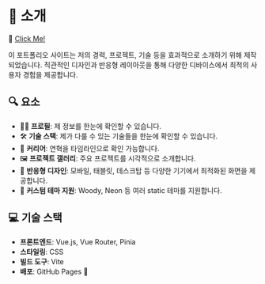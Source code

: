 # 📝 소개
🔗 [Click Me!](https://aburger277.github.io)

이 포트폴리오 사이트는 저의 경력, 프로젝트, 기술 등을 효과적으로 소개하기 위해 제작되었습니다. 직관적인 디자인과 반응형 레이아웃을 통해 다양한 디바이스에서 최적의 사용자 경험을 제공합니다.

## 🔍 요소

- 🧑‍💼 **프로필**: 제 정보를 한눈에 확인할 수 있습니다.
- 🛠️ **기술 스택**: 제가 다룰 수 있는 기술들을 한눈에 확인할 수 있습니다.
- 📅 **커리어**: 연혁을 타임라인으로 확인 가능합니다.
- 🖼️ **프로젝트 갤러리**: 주요 프로젝트를 시각적으로 소개합니다.
- 📱 **반응형 디자인**: 모바일, 태블릿, 데스크탑 등 다양한 기기에서 최적화된 화면을 제공합니다.
- 🎨 **커스텀 테마 지원**: Woody, Neon 등 여러 static 테마를 지원합니다.

## 💻 기술 스택
- **프론트엔드**: Vue.js, Vue Router, Pinia
- **스타일링**: CSS
- **빌드 도구**: Vite
- **배포**: GitHub Pages 🚀